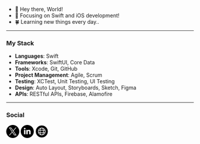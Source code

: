 
- 👋 Hey there, World!
- 👀 Focusing on Swift and iOS development!
- 🍀 Learning new things every day..

___________________________________________

### My Stack
- **Languages**: Swift
- **Frameworks**: SwiftUI, Core Data
- **Tools**: Xcode, Git, GitHub
- **Project Management**: Agile, Scrum
- **Testing**: XCTest, Unit Testing, UI Testing
- **Design**: Auto Layout, Storyboards, Sketch, Figma
- **APIs**: RESTful APIs, Firebase, Alamofire

____________________________________________

### Social

<p align="left">
  <a href="https://x.com/leon_gaultier"><img src="assets/twitter.png" alt="Twitter" width="35" height="35"></a>
  <a href="https://linkedin.com/in/leon_gaultier"><img src="assets/linkedin.png" alt="LinkedIn" width="35" height="35"></a>
  <a href="https://yourwebsite.com"><img src="assets/website.png" alt="Website" width="35" height="35"></a>
</p>
